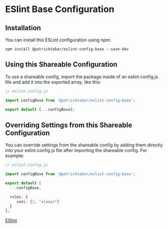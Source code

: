 # ESlint Base Configuration

## Installation

You can install this ESLint configuration using npm:

```shell
npm install @patricktabar/eslint-config-base --save-dev
```

## Using this Shareable Configuration

To use a shareable config, import the package inside of an eslint.config.js file and add it into the exported array, like this:

```js
// eslint.config.js

import configBase from '@patricktabar/eslint-config-base';

export default [...configBase];
```

## Overriding Settings from this Shareable Configuration

You can override settings from the shareable config by adding them directly into your eslint.config.js file after importing the shareable config. For example:

```js
// eslint.config.js

import configBase from '@patricktabar/eslint-config-base';

export default [
  ...configBase,

  rules: {
     semi: [2, "always"]
  }
];

```

[ESlint](https://eslint.org/docs/latest/use/configure/configuration-files)
